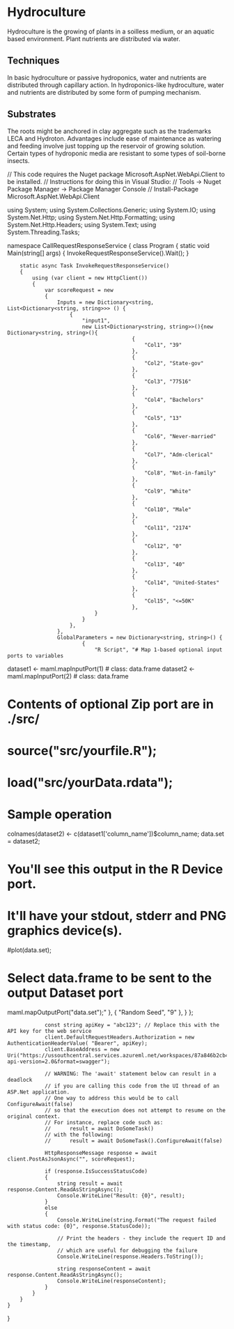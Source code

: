 # Hydroculture
Hydroculture is the growing of plants in a soilless medium, or an aquatic based environment. Plant nutrients are distributed via water.
## Techniques
In basic hydroculture or passive hydroponics, water and nutrients are distributed through capillary action. In hydroponics-like hydroculture, water and nutrients are distributed by some form of pumping mechanism.
## Substrates
The roots might be anchored in clay aggregate such as the trademarks LECA and Hydroton.
Advantages include ease of maintenance as watering and feeding involve just topping up the reservoir of growing solution. Certain types of hydroponic media are resistant to some types of soil-borne insects.

// This code requires the Nuget package Microsoft.AspNet.WebApi.Client to be installed.
// Instructions for doing this in Visual Studio:
// Tools -> Nuget Package Manager -> Package Manager Console
// Install-Package Microsoft.AspNet.WebApi.Client

using System;
using System.Collections.Generic;
using System.IO;
using System.Net.Http;
using System.Net.Http.Formatting;
using System.Net.Http.Headers;
using System.Text;
using System.Threading.Tasks;

namespace CallRequestResponseService
{
    class Program
    {
        static void Main(string[] args)
        {
            InvokeRequestResponseService().Wait();
        }

        static async Task InvokeRequestResponseService()
        {
            using (var client = new HttpClient())
            {
                var scoreRequest = new
                {
                    Inputs = new Dictionary<string, List<Dictionary<string, string>>> () {
                        {
                            "input1",
                            new List<Dictionary<string, string>>(){new Dictionary<string, string>(){
                                            {
                                                "Col1", "39"
                                            },
                                            {
                                                "Col2", "State-gov"
                                            },
                                            {
                                                "Col3", "77516"
                                            },
                                            {
                                                "Col4", "Bachelors"
                                            },
                                            {
                                                "Col5", "13"
                                            },
                                            {
                                                "Col6", "Never-married"
                                            },
                                            {
                                                "Col7", "Adm-clerical"
                                            },
                                            {
                                                "Col8", "Not-in-family"
                                            },
                                            {
                                                "Col9", "White"
                                            },
                                            {
                                                "Col10", "Male"
                                            },
                                            {
                                                "Col11", "2174"
                                            },
                                            {
                                                "Col12", "0"
                                            },
                                            {
                                                "Col13", "40"
                                            },
                                            {
                                                "Col14", "United-States"
                                            },
                                            {
                                                "Col15", "<=50K"
                                            },
                                }
                            }
                        },
                    },
                    GlobalParameters = new Dictionary<string, string>() {
                            {
                                "R Script", "# Map 1-based optional input ports to variables
dataset1 <- maml.mapInputPort(1) # class: data.frame
dataset2 <- maml.mapInputPort(2) # class: data.frame

# Contents of optional Zip port are in ./src/
# source("src/yourfile.R");
# load("src/yourData.rdata");

# Sample operation
colnames(dataset2) <- c(dataset1['column_name'])$column_name;
data.set = dataset2;

# You'll see this output in the R Device port.
# It'll have your stdout, stderr and PNG graphics device(s).
#plot(data.set);

# Select data.frame to be sent to the output Dataset port
maml.mapOutputPort("data.set");"
                            },
                            {
                                "Random Seed", "9"
                            },
                    }
                };

                const string apiKey = "abc123"; // Replace this with the API key for the web service
                client.DefaultRequestHeaders.Authorization = new AuthenticationHeaderValue( "Bearer", apiKey);
                client.BaseAddress = new Uri("https://ussouthcentral.services.azureml.net/workspaces/87a846b2cb4c41679c975361f275e84e/services/5af4abb723024d46ae47c1aa6cdbe494/execute?api-version=2.0&format=swagger");

                // WARNING: The 'await' statement below can result in a deadlock
                // if you are calling this code from the UI thread of an ASP.Net application.
                // One way to address this would be to call ConfigureAwait(false)
                // so that the execution does not attempt to resume on the original context.
                // For instance, replace code such as:
                //      result = await DoSomeTask()
                // with the following:
                //      result = await DoSomeTask().ConfigureAwait(false)

                HttpResponseMessage response = await client.PostAsJsonAsync("", scoreRequest);

                if (response.IsSuccessStatusCode)
                {
                    string result = await response.Content.ReadAsStringAsync();
                    Console.WriteLine("Result: {0}", result);
                }
                else
                {
                    Console.WriteLine(string.Format("The request failed with status code: {0}", response.StatusCode));

                    // Print the headers - they include the requert ID and the timestamp,
                    // which are useful for debugging the failure
                    Console.WriteLine(response.Headers.ToString());

                    string responseContent = await response.Content.ReadAsStringAsync();
                    Console.WriteLine(responseContent);
                }
            }
        }
    }
}

